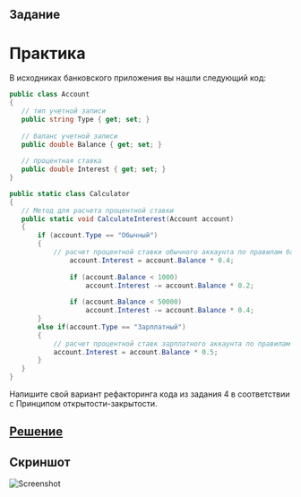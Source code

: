 ## Задание

# Практика

В исходниках банковского приложения вы нашли следующий код:
```cs
public class Account
{
   // тип учетной записи
   public string Type { get; set; }
  
   // баланс учетной записи
   public double Balance { get; set; }
  
   // процентная ставка
   public double Interest { get; set; }
}

public static class Calculator 
{ 
   // Метод для расчета процентной ставки
   public static void CalculateInterest(Account account) 
   { 
       if (account.Type == "Обычный") 
       { 
           // расчет процентной ставки обычного аккаунта по правилам банка
               account.Interest = account.Balance * 0.4;
 
               if (account.Balance < 1000)
                   account.Interest -= account.Balance * 0.2;
              
               if (account.Balance < 50000)
                   account.Interest -= account.Balance * 0.4;
       } 
       else if(account.Type == "Зарплатный") 
       { 
           // расчет процентной ставк зарплатного аккаунта по правилам банка
           account.Interest = account.Balance * 0.5;
       } 
   }
} 
```

Напишите свой вариант рефакторинга кода из задания 4 в соответствии с Принципом открытости-закрытости.

## [Решение](./Task)

## Скриншот

![Screenshot](Task.png)
